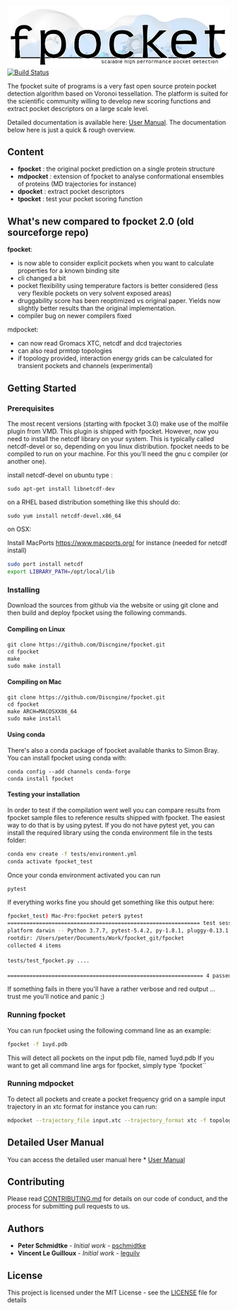 
![fpocket logo](doc/images/fpocket_logo.png)
[![Build Status](https://dev.azure.com/3decision/fpocket/_apis/build/status/Discngine.fpocket?branchName=master)](https://dev.azure.com/3decision/fpocket/_build/latest?definitionId=2&branchName=master)

The fpocket suite of programs is a very fast open source protein pocket detection algorithm based on Voronoi tessellation. The platform is suited for the scientific community willing to develop new scoring functions and extract pocket descriptors on a large scale level.

Detailed documentation is available here: [User Manual](doc/MANUAL.md). 
The documentation below here is just a quick & rough overview.

## Content

* __fpocket__   : the original pocket prediction on a single protein structure 
* __mdpocket__  : extension of fpocket to analyse conformational ensembles of proteins (MD trajectories for instance)
* __dpocket__   : extract pocket descriptors
* __tpocket__   : test your pocket scoring function

## What's new compared to fpocket 2.0 (old sourceforge repo)
__fpocket__: 
- is now able to consider explicit pockets when you want to calculate properties for a known binding site
- cli changed a bit
- pocket flexibility using temperature factors is better considered (less very flexible pockets on very solvent exposed areas)
- druggability score has been reoptimized vs original paper. Yields now slightly better results than the original implementation.
- compiler bug on newer compilers fixed

mdpocket: 
- can now read Gromacs XTC, netcdf and dcd trajectories
- can also read prmtop topologies
- if topology provided, interaction energy grids can be calculated for transient pockets and channels (experimental)


## Getting Started

### Prerequisites

The most recent versions (starting with fpocket 3.0) make use of the molfile plugin from VMD. This plugin is shipped with fpocket. However, now you need to install the netcdf library on your system. This is typically called netcdf-devel or so, depending on you linux distribution.
fpocket needs to be compiled to run on your machine. For this you'll need the gnu c compiler (or another one).

install netcdf-devel on ubuntu type : 
```
sudo apt-get install libnetcdf-dev
```
on a RHEL based distribution something like this should do:
```
sudo yum install netcdf-devel.x86_64
```

on OSX:

Install MacPorts https://www.macports.org/ for instance (needed for netcdf install)

```bash
sudo port install netcdf
export LIBRARY_PATH=/opt/local/lib
```

### Installing

Download the sources from github via the website or using git clone and then build and deploy fpocket using the following commands.

#### Compiling on Linux

```
git clone https://github.com/Discngine/fpocket.git
cd fpocket
make 
sudo make install
```

#### Compiling on Mac
```
git clone https://github.com/Discngine/fpocket.git
cd fpocket
make ARCH=MACOSXX86_64
sudo make install
```

#### Using conda

There's also a conda package of fpocket available thanks to Simon Bray. You can install fpocket using conda with:
```
conda config --add channels conda-forge
conda install fpocket
```

#### Testing your installation

In order to test if the compilation went well you can compare results from fpocket sample files to reference results shipped with fpocket. The easiest way to do that is by using pytest. If you do not have pytest yet, you can install the required library using the conda environment file in the tests folder: 

```bash
conda env create -f tests/environment.yml
conda activate fpocket_test
```

Once your conda environment activated you can run 

```
pytest

```

If everything works fine you should get something like this output here:
```bash
fpocket_test) Mac-Pro:fpocket peter$ pytest 
============================================================= test session starts ==============================================================
platform darwin -- Python 3.7.7, pytest-5.4.2, py-1.8.1, pluggy-0.13.1
rootdir: /Users/peter/Documents/Work/fpocket_git/fpocket
collected 4 items                                                                                                                              

tests/test_fpocket.py ....                                                                                                               [100%]

============================================================== 4 passed in 40.92s ==============================================================

```
If something fails in there you'll have a rather verbose and red output ... trust me you'll notice and panic ;)


### Running fpocket

You can run fpocket using the following command line as an example:
```bash
fpocket -f 1uyd.pdb
```

This will detect all pockets on the input pdb file, named 1uyd.pdb
If you want to get all command line args for fpocket, simply type `fpocket``

### Running mdpocket
To detect all pockets and create a pocket frequency grid on a sample input trajectory in an xtc format for instance you can run: 

```bash
mdpocket --trajectory_file input.xtc --trajectory_format xtc -f topology.pdb
```

## Detailed User Manual

You can access the detailed user manual here * [User Manual](doc/MANUAL.md)

## Contributing

Please read [CONTRIBUTING.md](https://gist.github.com/PurpleBooth/b24679402957c63ec426) for details on our code of conduct, and the process for submitting pull requests to us.

## Authors

* **Peter Schmidtke** - *Initial work* - [pschmidtke](https://github.com/pschmidtke)
* **Vincent Le Guilloux** - *Initial work* - [leguilv](https://github.com/leguilv)


## License

This project is licensed under the MIT License - see the [LICENSE](LICENSE) file for details

